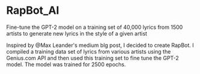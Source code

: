 # RapBot_AI
Fine-tune the GPT-2 model on a training set of 40,000 lyrics from 1500 artists to generate new lyrics in the style of a given artist


Inspired by @Max Leander's medium blg post, I decided to create RapBot. I compiled a training data set of lyrics 
from various artists using the Genius.com API and then used this training set to fine tune the GPT-2 model. The 
model was trained for 2500 epochs.

